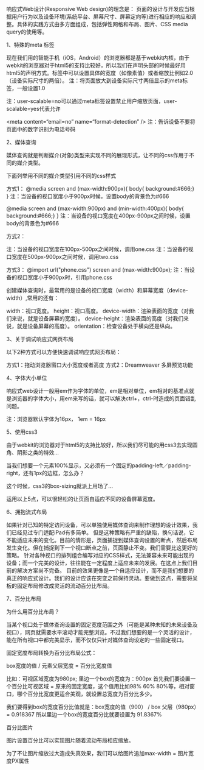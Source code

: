 响应式Web设计(Responsive Web design)的理念是： 页面的设计与开发应当根据用户行为以及设备环境(系统平台、屏幕尺寸、屏幕定向等)进行相应的响应和调整。具体的实践方式由多方面组成，包括弹性网格和布局、图片、CSS media query的使用等。

1、特殊的meta 标签

现在我们用的智能手机（iOS，Android）的浏览器都是基于webkit内核，由于webkit的浏览器对于html5的支持比较好，所以我们在声明头部的时候最好用html5的声明方式。<meta>标签中可以设置具体的宽度（如像素值）或者缩放比例如2.0（设备实际尺寸的两倍）。
<meta name="viewport" content="initial-scale=2.0,width=device-width" />
注：将页面放大到设备实际尺寸两倍显示的meta标签，一般设置1.0

<meta name="viewport" content="initial-scale=1.0, user-scalable=no" />
注：user-scalable=no可以通过meta标签设置禁止用户缩放页面，user-scalable=yes代表允许

<meta content=“email=no” name=“format-detection” />
注：告诉设备不要将页面中的数字识别为电话号码

2、媒体查询

媒体查询就是判断媒介(对象)类型来实现不同的展现形式，让不同的css作用于不同的媒介类型。

下面列举用不同的媒介类型引用不同的css样式

方式1：
@media screen and (max-width:900px){
body{ background:#666;}
}
注：当设备的视口宽度小于900px时候，设置body的背景色为#666

@media screen and (max-width:900px) and (min-width:400px){
body{ background:#666;}
}
注：当设备的视口宽度在400px-900px之间时候，设置body的背景色为#666

方式2：
<link rel="stylesheet" media="screen and (max-width:500px) and (min-width:100px)" href="one.css">
注：当设备的视口宽度在100px-500px之间时候，调用one.css

<link rel="stylesheet" media="screen and (max-width:900px) and (min-width:500px)" href="two.css">
注：当设备的视口宽度在500px-900px之间时候，调用two.css

方式3：
@import url("phone.css") screen and (max-width:900px);
注：当设备的视口宽度小于900px时，引用phone.css

创建媒体查询时，最常用的是设备的视口宽度（width）和屏幕宽度（device-width）,常用的还有：

width：视口宽度。
height：视口高度。
device-width：渲染表面的宽度（对我们来说，就是设备屏幕的宽度）。
device-height：渲染表面的高度（对我们来说，就是设备屏幕的高度）。
orientation：检查设备处于横向还是纵向。

3、关于调试响应式网页布局

以下2种方式可以方便快速调试响应式网页布局：

方式1：拖动浏览器窗口大小宽度或者高度
方式2：Dreamweaver 多屏预览功能

4、字体大小单位

响应式web设计一般用em作为字体的单位，em是相对单位，em相对的基准点就是浏览器的字体大小，用em来写的话，就可以解决ctrl+，ctrl-时造成的页面错乱问题。

注：浏览器默认字体为16px， 1em = 16px

5、使用css3

由于webkit的浏览器对于html5的支持比较好，所以我们尽可能的用css3去实现圆角、阴影之类的特效...

当我们想要一个元素100%显示，又必须有一个固定的padding-left／padding-right，还有1px的边框，怎么办？

这个时候，css3的box-sizing就派上用场了...

运用以上5点，可以很轻松的让页面自适应不同的设备屏幕宽度。

6、拥抱流式布局

如果针对已知的特定访问设备，可以单独使用媒体查询来制作理想的设计效果，我们已经见过专门适配iPad有多简单。
但是这种策略有严重的缺陷，换句话说，它不能适应未来的变化。目前的情形是，页面捕捉到媒体查询设置的断点，然后布局发生变化。但在捕捉到下一个视口断点之前，页面静止不变。我们需要比这更好的策略。
针对各种视口的排列组合编写对应的CSS样式，无法兼容未来可能出现的设备；而一个完美的设计，往往能在一定程度上适应未来的发展。在这点上我们目前的解决方案尚不完备。
目前的效果更像是一个自适应设计，而不是我们想要的真正的响应式设计。我们的设计应该在突变之前保持灵动。要做到这点，需要将呆板的固定布局修改成灵活的流动百分比布局。

7、百分比布局

为什么用百分比布局？

当某个视口处于媒体查询设置的固定宽度范围之外（可能是某种未知的未来设备及视口），网页就需要水平滚动才能完整浏览。不过我们想要的是一个灵活的设计，能在所有视口中都完美显示，而不仅仅只针对媒体查询设定的一些固定视口。

固定宽度布局转换为百分比布局公式：

box宽度的值 / 元素父层宽度 = 百分比宽度值

比如：可视区域宽度为980px; 里边一个box的宽度为：900px
首先我们要设置一个百分比可视区域 = 原来的固定宽度，这个值用比如98%   60%   80%等，相对窗口，哪个百分比宽度更适合美观，就设置总宽度为百分比多少。

我们要得到box的宽度百分比值就是：box宽度的值（900） / box 父层（980px）=  0.918367
所以里边一个box的宽度百分比就要设置为 91.8367%

百分比图片

图片设置百分比可以实现图片随着流动布局相应缩放。

为了不让图片缩放过大造成失真效果，我们可以给图片追加max-width = 图片宽度PX属性